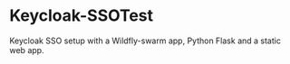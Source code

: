 # Keycloak-SSOTest
Keycloak SSO setup with a Wildfly-swarm app, Python Flask and a static web app. 
